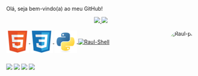 Olá, seja bem-vindo(a) ao meu GitHub!
<div align="center">
  <a href="https://github.com/RaulPazemecxas">
  <img height="150em" src="https://github-readme-stats.vercel.app/api?username=RaulPazemecxas&show_icons=true&theme=dark&include_all_commits=true&count_private=true"/>
  <img height="150em" src="https://github-readme-stats.vercel.app/api/top-langs/?username=RaulPazemecxas&layout=compact&langs_count=7&theme=dark"/>
</div>
<div style="display: inline_block"><br>
  <img align="center" alt="Rafa-HTML" height="60" width="60" src="https://raw.githubusercontent.com/devicons/devicon/master/icons/html5/html5-original.svg">
  <img align="center" alt="Raul-CSS" height="60" width="60" src="https://raw.githubusercontent.com/devicons/devicon/master/icons/css3/css3-original.svg">
  <img align="center" alt="Raul-Python" height="60" width="60" src="https://raw.githubusercontent.com/devicons/devicon/master/icons/python/python-original.svg">
  <img align="center" alt="Raul-Shell" height="60" width="60" src="https://upload.wikimedia.org/wikipedia/commons/thumb/b/b0/NewTux.svg/853px-NewTux.svg.png">
  <img align="right" alt="Raul-pic" height="150" style="border-radius:50px;" src="https://play-lh.googleusercontent.com/Oriscl3_nvmDPncct6gStmNuQW_4tqHVozy1skG0vd8Jk22KYNMYYJfKq0vcyU-NKdw">
</div>
  
  ##
 
<div> 
  <a href="https://www.instagram.com/raulp.rl/" target="_blank"><img src="https://img.shields.io/badge/-Instagram-%23E4405F?style=for-the-badge&logo=instagram&logoColor=white" target="_blank"></a>
 <a href="https://discord.gg/raul.pazemecxas#6851" target="_blank"><img src="https://img.shields.io/badge/Discord-7289DA?style=for-the-badge&logo=discord&logoColor=white" target="_blank"></a> 
  <a href = "mailto:raulp.azemecxas@gmail.com"><img src="https://img.shields.io/badge/-Gmail-%23333?style=for-the-badge&logo=gmail&logoColor=white" target="_blank"></a>
  <a href="https://www.linkedin.com/in/raul-pazem%C3%A9cxas-04882b21a/" target="_blank"><img src="https://img.shields.io/badge/-LinkedIn-%230077B5?style=for-the-badge&logo=linkedin&logoColor=white" target="_blank"></a> 
  
  
 
</div>
 
